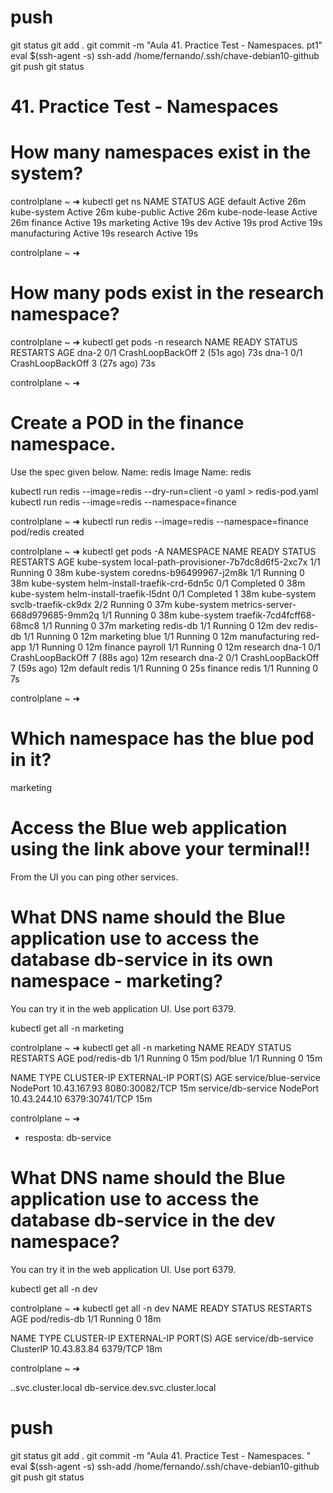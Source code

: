 

# ##############################################################################################################################################################
# ##############################################################################################################################################################
# ##############################################################################################################################################################
# ##############################################################################################################################################################
# push
git status
git add .
git commit -m "Aula 41. Practice Test - Namespaces. pt1"
eval $(ssh-agent -s)
ssh-add /home/fernando/.ssh/chave-debian10-github
git push
git status




# ##############################################################################################################################################################
# ##############################################################################################################################################################
# ##############################################################################################################################################################
# ##############################################################################################################################################################
# 41. Practice Test - Namespaces


# How many namespaces exist in the system?

controlplane ~ ➜  kubectl get ns
NAME              STATUS   AGE
default           Active   26m
kube-system       Active   26m
kube-public       Active   26m
kube-node-lease   Active   26m
finance           Active   19s
marketing         Active   19s
dev               Active   19s
prod              Active   19s
manufacturing     Active   19s
research          Active   19s

controlplane ~ ➜  




# How many pods exist in the research namespace?


controlplane ~ ➜  kubectl get pods -n research
NAME    READY   STATUS             RESTARTS      AGE
dna-2   0/1     CrashLoopBackOff   2 (51s ago)   73s
dna-1   0/1     CrashLoopBackOff   3 (27s ago)   73s

controlplane ~ ➜  







# Create a POD in the finance namespace.

Use the spec given below.
    Name: redis
    Image Name: redis

kubectl run redis --image=redis --dry-run=client -o yaml > redis-pod.yaml
kubectl run redis --image=redis --namespace=finance


controlplane ~ ➜  kubectl run redis --image=redis --namespace=finance
pod/redis created

controlplane ~ ➜  kubectl get pods -A
NAMESPACE       NAME                                      READY   STATUS             RESTARTS      AGE
kube-system     local-path-provisioner-7b7dc8d6f5-2xc7x   1/1     Running            0             38m
kube-system     coredns-b96499967-j2m8k                   1/1     Running            0             38m
kube-system     helm-install-traefik-crd-6dn5c            0/1     Completed          0             38m
kube-system     helm-install-traefik-l5dnt                0/1     Completed          1             38m
kube-system     svclb-traefik-ck9dx                       2/2     Running            0             37m
kube-system     metrics-server-668d979685-9mm2q           1/1     Running            0             38m
kube-system     traefik-7cd4fcff68-68mc8                  1/1     Running            0             37m
marketing       redis-db                                  1/1     Running            0             12m
dev             redis-db                                  1/1     Running            0             12m
marketing       blue                                      1/1     Running            0             12m
manufacturing   red-app                                   1/1     Running            0             12m
finance         payroll                                   1/1     Running            0             12m
research        dna-1                                     0/1     CrashLoopBackOff   7 (88s ago)   12m
research        dna-2                                     0/1     CrashLoopBackOff   7 (59s ago)   12m
default         redis                                     1/1     Running            0             25s
finance         redis                                     1/1     Running            0             7s

controlplane ~ ➜  







# Which namespace has the blue pod in it?
marketing






# Access the Blue web application using the link above your terminal!!

From the UI you can ping other services.










# What DNS name should the Blue application use to access the database db-service in its own namespace - marketing?

You can try it in the web application UI. Use port 6379.


kubectl get all -n marketing


controlplane ~ ➜  kubectl get all -n marketing
NAME           READY   STATUS    RESTARTS   AGE
pod/redis-db   1/1     Running   0          15m
pod/blue       1/1     Running   0          15m

NAME                   TYPE       CLUSTER-IP     EXTERNAL-IP   PORT(S)          AGE
service/blue-service   NodePort   10.43.167.93   <none>        8080:30082/TCP   15m
service/db-service     NodePort   10.43.244.10   <none>        6379:30741/TCP   15m

controlplane ~ ➜  



- resposta:
db-service








# What DNS name should the Blue application use to access the database db-service in the dev namespace?

You can try it in the web application UI. Use port 6379.

kubectl get all -n dev

controlplane ~ ➜  kubectl get all -n dev
NAME           READY   STATUS    RESTARTS   AGE
pod/redis-db   1/1     Running   0          18m

NAME                 TYPE        CLUSTER-IP    EXTERNAL-IP   PORT(S)    AGE
service/db-service   ClusterIP   10.43.83.84   <none>        6379/TCP   18m

controlplane ~ ➜  




<service>.<namespace>.svc.cluster.local
db-service.dev.svc.cluster.local



# push
git status
git add .
git commit -m "Aula 41. Practice Test - Namespaces.  "
eval $(ssh-agent -s)
ssh-add /home/fernando/.ssh/chave-debian10-github
git push
git status
